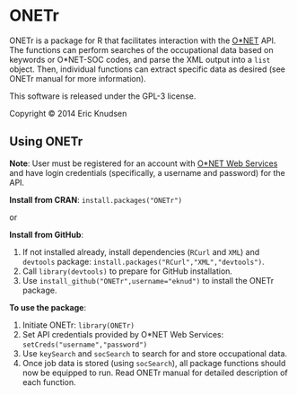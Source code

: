 ONETr
=====

ONETr is a package for R that facilitates interaction with the <a href="http://www.onetonline.org/" target="_blank">O\*NET</a> API.  The functions can perform searches of the occupational data based on keywords or O\*NET-SOC codes, and parse the XML output into a <code>list</code> object. Then, individual functions can extract specific data as desired (see ONETr manual for more information).

This software is released under the GPL-3 license.

Copyright &copy; 2014 Eric Knudsen

Using ONETr
-----------
<b>Note</b>: User must be registered for an account with <a href="http://services.onetcenter.org/" target="_blank">O*NET Web Services</a> and have login credentials (specifically, a username and password) for the API.

<b>Install from CRAN</b>: <code>install.packages("ONETr")</code>

or

<b>Install from GitHub</b>:
<ol>
<li>If not installed already, install dependencies (<code>RCurl</code> and <code>XML</code>) and <code>devtools</code> package: <code>install.packages("RCurl","XML","devtools")</code>.</li>
<li>Call <code>library(devtools)</code> to prepare for GitHub installation.</li>
<li>Use <code>install_github("ONETr",username="eknud")</code> to install the ONETr package.</li>
</ol>

<b>To use the package</b>:
<ol>
<li>Initiate ONETr: <code>library(ONETr)</code></li>
<li>Set API credentials provided by O*NET Web Services: <code>setCreds("username","password")</code></li>
<li>Use <code>keySearch</code> and <code>socSearch</code> to search for and store occupational data.</li>
<li>Once job data is stored (using <code>socSearch</code>), all package functions should now be equipped to run. Read ONETr manual for detailed description of each function.</li>
</ol>
